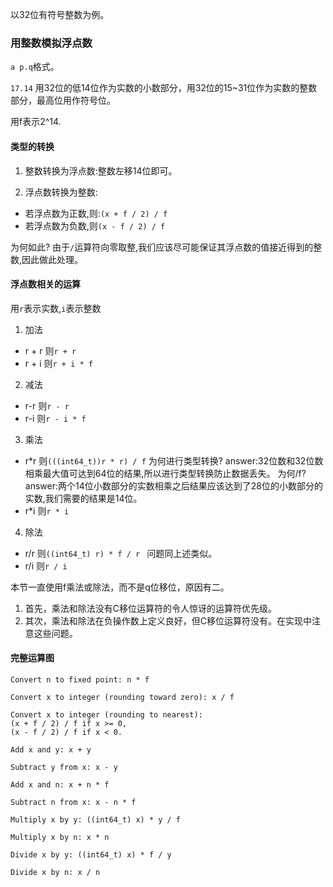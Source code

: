 以32位有符号整数为例。

### 用整数模拟浮点数

`a p.q`格式。


`17.14` 用32位的低14位作为实数的小数部分，用32位的15~31位作为实数的整数部分，最高位用作符号位。

用f表示2^14.

#### 类型的转换

1. 整数转换为浮点数:整数左移14位即可。

2. 浮点数转换为整数:
- 若浮点数为正数,则:`(x + f / 2) / f`
- 若浮点数为负数,则`(x - f / 2) / f`

为何如此?
由于`/`运算符向零取整,我们应该尽可能保证其浮点数的值接近得到的整数,因此做此处理。

#### 浮点数相关的运算

用`r`表示实数,`i`表示整数

1. 加法
- r + r 则`r + r`
- r + i 则`r + i * f`

2. 减法
- r-r 则`r - r`
- r-i 则`r - i * f`

3. 乘法
- r*r 则`(((int64_t))r * r) / f`
为何进行类型转换?    answer:32位数和32位数相乘最大值可达到64位的结果,所以进行类型转换防止数据丢失。
为何/f?             answer:两个14位小数部分的实数相乘之后结果应该达到了28位的小数部分的实数,我们需要的结果是14位。
- r*i 则`r * i`

4. 除法
- r/r 则`((int64_t) r) * f / r `
问题同上述类似。
- r/i 则`r / i`


本节一直使用f乘法或除法，而不是q位移位，原因有二。
1. 首先，乘法和除法没有C移位运算符的令人惊讶的运算符优先级。
2. 其次，乘法和除法在负操作数上定义良好，但C移位运算符没有。在实现中注意这些问题。



#### 完整运算图
```
Convert n to fixed point: n * f

Convert x to integer (rounding toward zero): x / f

Convert x to integer (rounding to nearest): 
(x + f / 2) / f if x >= 0,
(x - f / 2) / f if x < 0.

Add x and y: x + y

Subtract y from x: x - y

Add x and n: x + n * f

Subtract n from x: x - n * f

Multiply x by y: ((int64_t) x) * y / f

Multiply x by n: x * n

Divide x by y: ((int64_t) x) * f / y

Divide x by n: x / n

```